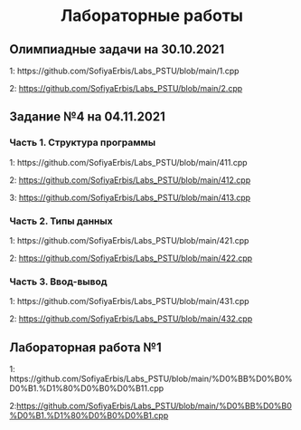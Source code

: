 <h1 align="center">Лабораторные работы</h1>
<h2>Олимпиадные задачи на 30.10.2021</h2>
1: https://github.com/SofiyaErbis/Labs_PSTU/blob/main/1.cpp

2: https://github.com/SofiyaErbis/Labs_PSTU/blob/main/2.cpp
<h2>Задание №4 на 04.11.2021</h2>
<h3>Часть 1. Структура программы</h3>
1: https://github.com/SofiyaErbis/Labs_PSTU/blob/main/411.cpp

2: https://github.com/SofiyaErbis/Labs_PSTU/blob/main/412.cpp

3: https://github.com/SofiyaErbis/Labs_PSTU/blob/main/413.cpp
<h3>Часть 2. Типы данных</h3>
1: https://github.com/SofiyaErbis/Labs_PSTU/blob/main/421.cpp

2: https://github.com/SofiyaErbis/Labs_PSTU/blob/main/422.cpp
<h3>Часть 3. Ввод-вывод</h3>
1: https://github.com/SofiyaErbis/Labs_PSTU/blob/main/431.cpp

2: https://github.com/SofiyaErbis/Labs_PSTU/blob/main/432.cpp

<h2>Лабораторная работа №1</h2>
1: https://github.com/SofiyaErbis/Labs_PSTU/blob/main/%D0%BB%D0%B0%D0%B1.%D1%80%D0%B0%D0%B11.cpp

2:https://github.com/SofiyaErbis/Labs_PSTU/blob/main/%D0%BB%D0%B0%D0%B1.%D1%80%D0%B0%D0%B1.cpp
